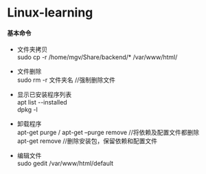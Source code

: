 # Linux-learning

#### 基本命令
* 文件夹拷贝<br/>
sudo cp -r /home/mgv/Share/backend/* /var/www/html/

* 文件删除<br/>
sudo rm -r 文件夹名    //强制删除文件

* 显示已安装程序列表<br/>
apt list --installed <br/>
dpkg -l  

* 卸载程序<br/>
apt-get purge / apt-get –purge remove   //将依赖及配置文件都删除<br/>
apt-get remove //删除安装包，保留依赖和配置文件

* 编辑文件 <br/>
sudo gedit /var/www/html/default
